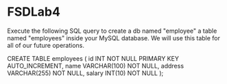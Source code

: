 # FSDLab4


Execute the following SQL query to create a db named "employee" a table named "employees" inside your MySQL database. We will use this table for all of our future operations.



CREATE TABLE employees (
    id INT NOT NULL PRIMARY KEY AUTO_INCREMENT,
    name VARCHAR(100) NOT NULL,
    address VARCHAR(255) NOT NULL,
    salary INT(10) NOT NULL
);
